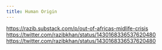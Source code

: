 ```yaml
---
title: Human Origin
---
```


https://razib.substack.com/p/out-of-africas-midlife-crisis
https://twitter.com/razibkhan/status/1430168336537620480
https://twitter.com/razibkhan/status/1430168336537620480